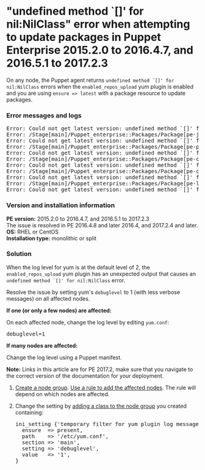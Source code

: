 # "undefined method `[]' for nil:NilClass" error when attempting to update packages in Puppet Enterprise 2015.2.0 to 2016.4.7, and 2016.5.1 to 2017.2.3
<p>On any node, the Puppet agent returns <code>undefined method `[]' for nil:NilClass</code> errors when the <code>enabled_repos_upload</code> yum plugin is enabled and you are using <code>ensure =&gt; latest</code> with a package resource to update packages.</p>
<h3 id="error-messages-and-logs">Error messages and logs</h3>
<pre>Error: Could not get latest version: undefined method `[]' for nil:NilClass
Error: /Stage[main]/Puppet_enterprise::Packages/Package[pe-java]/ensure: change from 2017.2.1.8.0.131-2.b11.pe.el6 to latest failed: Could not get latest version: undefined method `[]' for nil:NilClass
Error: Could not get latest version: undefined method `[]' for nil:NilClass
Error: /Stage[main]/Puppet_enterprise::Packages/Package[pe-puppetdb]/ensure: change from 4.4.0-1.el6 to latest failed: Could not get latest version: undefined method `[]' for nil:NilClass
Error: Could not get latest version: undefined method `[]' for nil:NilClass
Error: /Stage[main]/Puppet_enterprise::Packages/Package[pe-console-services]/ensure: change from 1.8.146-1.el6 to latest failed: Could not get latest version: undefined method `[]' for nil:NilClass
Error: Could not get latest version: undefined method `[]' for nil:NilClass
Error: /Stage[main]/Puppet_enterprise::Packages/Package[pe-client-tools]/ensure: change from 17.2.0-1.el6 to latest failed: Could not get latest version: undefined method `[]' for nil:NilClass
Error: Could not get latest version: undefined method `[]' for nil:NilClass
Error: /Stage[main]/Puppet_enterprise::Packages/Package[pe-license]/ensure: change from 0.1.5.16-1.pe.el6 to latest failed: Could not get latest version: undefined method `[]' for nil:NilClass
Error: Could not get latest version: undefined method `[]' for nil:NilClass</pre>
<h3 id="version-and-installation-information">Version and installation information</h3>
<p><strong>PE version:</strong> 2015.2.0 to 2016.4.7, and 2016.5.1 to 2017.2.3<br>The issue is resolved in PE 2016.4.8 and later 2016.4, and 2017.2.4 and later.<br><strong>OS:</strong> RHEL or CentOS<br><strong>Installation type:</strong> monolithic or split</p>
<h3 id="solution">Solution</h3>
<p>When the log level for yum is at the default level of 2, the <code>enabled_repos_upload</code> yum plugin has an unexpected output that causes an <code>undefined method `[]' for nil:NilClass</code> error.</p>
<p>Resolve the issue by setting yum's <code>debuglevel</code> to 1 (with less verbose messages) on all affected nodes.</p>
<p><strong>If one (or only a few nodes) are affected:</strong></p>
<p>On each affected node, change the log level by editing <code>yum.conf</code>:</p>
<pre>debuglevel=1</pre>
<p><strong>If many nodes are affected:</strong></p>
<p>Change the log level using a Puppet manifest.</p>
<p><strong>Note:</strong> Links in this article are for PE 2017.2, make sure that you navigate to the correct version of the documentation for your deployment.</p>
<ol style="list-style-type: decimal;">
<li>
<p><a href="https://github.com/puppetlabs/docs-archive/blob/main/pe/2017.2/console_classes_groups.markdown#creating-classification-node-groups">Create a node group</a>. <a href="https://github.com/puppetlabs/docs-archive/blob/main/pe/2017.2/console_classes_groups.markdown#adding-nodes-dynamically">Use a rule to add the affected nodes</a>. The rule will depend on which nodes are affected.</p>
</li>
<li>
<p>Change the setting by <a href="https://github.com/puppetlabs/docs-archive/blob/main/pe/2017.2/console_classes_groups.markdown#adding-classes-to-a-node-group">adding a class to the node group</a> you created containing:</p>
<pre>ini_setting {'temporary filter for yum plugin log messages':
  ensure  =&gt; present,
  path    =&gt; '/etc/yum.conf',
  section =&gt; 'main',
  setting =&gt; 'debuglevel',
  value   =&gt; '1',
}</pre>
</li>
</ol>
